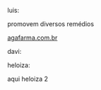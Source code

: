 luis:

promovem diversos remédios

<a href=(https://www.agafarma.com.br)>agafarma.com.br</a>

davi:

heloiza:

aqui heloiza 2


